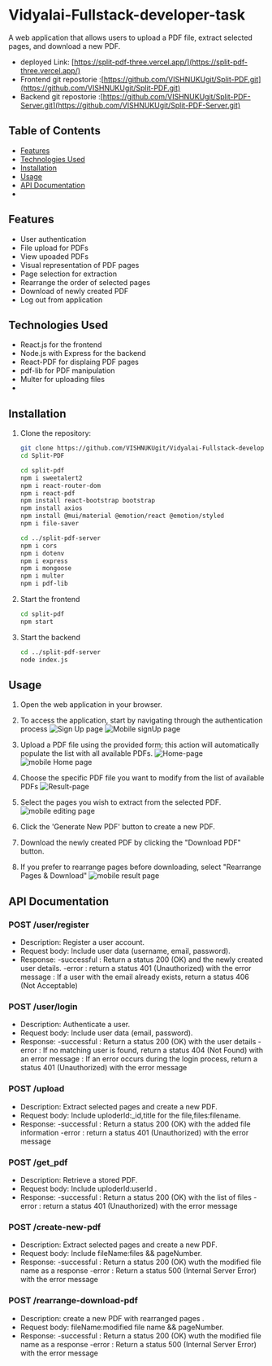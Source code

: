 # Vidyalai-Fullstack-developer-task
A web application that allows users to upload a PDF file, extract selected pages, and download a new PDF.

* deployed Link: [https://split-pdf-three.vercel.app/](https://split-pdf-three.vercel.app/)
* Frontend git repostorie :[https://github.com/VISHNUKUgit/Split-PDF.git](https://github.com/VISHNUKUgit/Split-PDF.git)
* Backend git repostorie :[https://github.com/VISHNUKUgit/Split-PDF-Server.git](https://github.com/VISHNUKUgit/Split-PDF-Server.git)

## Table of Contents

- [Features](#features)
- [Technologies Used](#technologies-used)
- [Installation](#installation)
- [Usage](#usage)
- [API Documentation](#api-documentation)
- 

## Features
- User authentication
- File upload for PDFs
- View upoaded PDFs
- Visual representation of PDF pages
- Page selection for extraction
- Rearrange the order of selected pages
- Download of newly created PDF
- Log out from application
## Technologies Used

- React.js for the frontend
- Node.js with Express for the backend
- React-PDF for displaing PDF pages
- pdf-lib for PDF manipulation
- Multer for uploading files
- 
## Installation

1. Clone the repository:

   ```bash
   git clone https://github.com/VISHNUKUgit/Vidyalai-Fullstack-developer-task.git
   cd Split-PDF
   
   cd split-pdf
   npm i sweetalert2
   npm i react-router-dom
   npm i react-pdf
   npm install react-bootstrap bootstrap
   npm install axios
   npm install @mui/material @emotion/react @emotion/styled
   npm i file-saver

   cd ../split-pdf-server
   npm i cors
   npm i dotenv
   npm i express
   npm i mongoose
   npm i multer
   npm i pdf-lib
   
2. Start the frontend
   ```bash
   cd split-pdf
   npm start

4. Start the backend
   ```bash
   cd ../split-pdf-server
   node index.js

## Usage

1. Open the web application in your browser.
2. To access the application, start by navigating through the authentication process ![Sign Up page](https://github.com/VISHNUKUgit/Vidyalai-Fullstack-developer-task/assets/134578493/eba9f119-8c28-4a91-9cad-ee31e6f6e1fc) ![Mobile signUp page](https://github.com/VISHNUKUgit/Vidyalai-Fullstack-developer-task/assets/134578493/fb17d1eb-26e9-4dc4-83be-01bea67dfa3c)

3. Upload a PDF file using the provided form; this action will automatically populate the list with all available PDFs. ![Home-page](https://github.com/VISHNUKUgit/Vidyalai-Fullstack-developer-task/assets/134578493/ffa77933-412d-4f81-8888-a45e49a33f70) ![mobile Home page](https://github.com/VISHNUKUgit/Vidyalai-Fullstack-developer-task/assets/134578493/68784370-31f1-455d-8cf2-99565c4c7393)


4. Choose the specific PDF file you want to modify from the list of available PDFs ![Result-page](https://github.com/VISHNUKUgit/Vidyalai-Fullstack-developer-task/assets/134578493/500382fa-49c3-442b-ab97-aeab64a8d707)

5. Select the pages you wish to extract from the selected PDF. ![mobile editing page](https://github.com/VISHNUKUgit/Vidyalai-Fullstack-developer-task/assets/134578493/30bc6648-7a0d-4d9f-9c62-4cec82d7ade2)

6. Click the 'Generate New PDF' button to create a new PDF.
7. Download the newly created PDF by clicking the "Download PDF" button.
8. If you prefer to rearrange pages before downloading, select "Rearrange Pages & Download" ![mobile result page](https://github.com/VISHNUKUgit/Vidyalai-Fullstack-developer-task/assets/134578493/21b621b8-fb70-45f2-917d-aa22cd779974)

## API Documentation

### POST /user/register
- Description: Register a user account.
- Request body: Include user data (username, email, password).
- Response: 
      -successful : Return a status 200 (OK) and the newly created user details.
      -error      : return a status 401 (Unauthorized) with the error message
                  : If a user with the email already exists, return a status 406 (Not Acceptable)
### POST /user/login
- Description: Authenticate a user.
- Request body: Include user data (email, password).
- Response: 
      -successful : Return a status 200 (OK) with the user details
      -error      : If no matching user is found, return a status 404 (Not Found) with an error message
                  : If an error occurs during the login process, return a status 401 (Unauthorized) with the error message

### POST /upload
- Description: Extract selected pages and create a new PDF.
- Request body:  Include uploderId:_id,title for the file,files:filename.
- Response: 
      -successful : Return a status 200 (OK) with the added file information
      -error      : return a status 401 (Unauthorized) with the error message

### POST /get_pdf
- Description: Retrieve a stored PDF.
- Request body:  Include uploderId:userId .
- Response: 
      -successful : Return a status 200 (OK) with the list of files
      -error      : return a status 401 (Unauthorized) with the error message

### POST /create-new-pdf
- Description: Extract selected pages and create a new PDF.
- Request body: Include fileName:files && pageNumber.
- Response: 
      -successful : Return a status 200 (OK) wuth the modified file name as a response
      -error      :  Return a status 500 (Internal Server Error) with the error message

### POST /rearrange-download-pdf
- Description: create a new PDF with rearranged pages  .
- Request body: fileName:modified file name && pageNumber.
- Response: 
      -successful : Return a status 200 (OK) wuth the modified file name as a response
      -error      : Return a status 500 (Internal Server Error) with the error message
  
